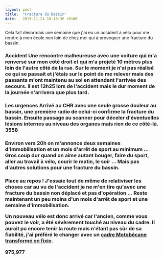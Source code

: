 ```yaml
---
layout: post
title:  "Fracture du bassin"
date:   2015-11-24 18:13:36 +0100
---
```

Cela fait désormais une semaine que j'ai eu un accident à vélo pour me rendre à mon école non loin de chez moi qui à provoquer une fracture du bassin.
<h3>Accident
Une rencontre malheureuse avec une voiture qui m'a renversé sur mon côté droit et qui m'a projeté 10 mètres plus loin de l'autre côté de la rue.
Sur le moment je n'ai pas réalisé ce qui se passait et j'étais sur le point de me relever mais des passants m'ont maintenu au sol en attendant l'arrivée des secours. Il est 13h25 lors de l'accident mais le dur moment de la journée n'arrivera que plus tard.
<h3>Les urgences
Arrivé au CHR avec une seule grosse douleur au bassin, une première radio de celui-ci confirme la fracture du bassin.
Ensuite passage au scanner pour déceler d'éventuelles lésions internes au niveau des organes mais rien de ce côté-là.
3558
<h3>
Environ vers 20h on m'annonce deux semaines d'immobilisation et un mois d'arrêt de sport au minimum ... Gros coup dur quand on aime autant bouger, faire du sport, aller au travail à vélo, courir le matin, le soir ... Mais pas d'autres solutions pour une fracture du bassin.
<h3>Place au repos !
J'essaie tout de même de relativiser les choses car au vu de l'accident je ne m'en tire qu'avec une fracture du bassin non déplacé et pas d'opération ... Reste maintenant un peu moins d'un mois d'arrêt de sport et une semaine d'immobilisation.

Un nouveau vélo est donc arrivé car l'ancien, comme vous pouvez le voir, a été sévèrement touché au niveau du cadre. Il aurait pu encore tenir la route mais n'étant pas sûr de sa fiabilité, j'ai préféré le changer avec un <a href="http://twomoulins.fr/vie/fixie-motobecane">cadre Motobécane transformé en fixie</a>.

975,977

